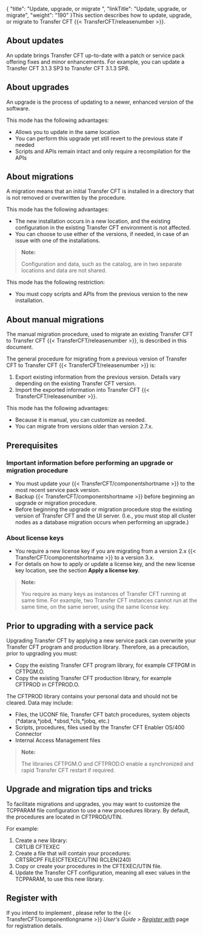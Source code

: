 {
    "title": "Update, upgrade, or migrate ",
    "linkTitle": "Update, upgrade, or migrate",
    "weight": "190"
}This section describes how to update, upgrade, or migrate to Transfer CFT {{< TransferCFT/releasenumber  >}}.

## About updates

An update brings Transfer CFT up-to-date with a patch or service pack offering fixes and minor enhancements. For example, you can update a Transfer CFT 3.1.3 SP3 to Transfer CFT 3.1.3 SP8.

## About upgrades

An upgrade is the process of updating to a newer, enhanced version of the software.

This mode has the following advantages:

-   Allows you to update in the same location
-   You can perform this upgrade yet still revert to the previous state if needed
-   Scripts and APIs remain intact and only require a recompilation for the APIs

## About migrations

A migration means that an initial Transfer CFT is installed in a directory that is not removed or overwritten by the procedure.

This mode has the following advantages:

-   The new installation occurs in a new location, and the existing configuration in the existing Transfer CFT environment is not affected.
-   You can choose to use either of the versions, if needed, in case of an issue with one of the installations.

> **Note:**
>
> Configuration and data, such as the catalog, are in two separate locations and data are not shared.

This mode has the following restriction:

-   You must copy scripts and APIs from the previous version to the new installation.

## About manual migrations

The manual migration procedure, used to migrate an existing Transfer CFT to Transfer CFT {{< TransferCFT/releasenumber  >}}, is described in this document.

The general procedure for migrating from a previous version of Transfer CFT to Transfer CFT {{< TransferCFT/releasenumber  >}} is:

1.  Export existing information from the previous version. Details vary depending on the existing Transfer CFT version.
2.  Import the exported information into Transfer CFT {{< TransferCFT/releasenumber >}}.

This mode has the following advantages:

-   Because it is manual, you can customize as needed.
-   You can migrate from versions older than version 2.7.x.

## Prerequisites

### Important information before performing an upgrade or migration procedure

-   You must update your {{< TransferCFT/componentshortname >}} to the most recent service pack version.
-   Backup {{< TransferCFT/componentshortname >}} before beginning an upgrade or migration procedure.
-   Before beginning the upgrade or migration procedure stop the existing version of Transfer CFT and the UI server. (I.e., you must stop all cluster nodes as a database migration occurs when performing an upgrade.)

### About license keys

-   You require a new license key if you are migrating from a version 2.x {{< TransferCFT/componentshortname >}} to a version 3.x.
-   For details on how to apply or update a license key, and the new license key location, see the section **Apply a license key**.

> **Note:**
>
> You require as many keys as instances of Transfer CFT running at same time. For example, two Transfer CFT instances cannot run at the same time, on the same server, using the same license key.

## Prior to upgrading with a service pack

Upgrading Transfer CFT by applying a new service pack can overwrite your Transfer CFT program and production library. Therefore, as a precaution, prior to upgrading you must:     

-   Copy the existing Transfer CFT program library, for example CFTPGM in CFTPGM.O.
-   Copy the existing Transfer CFT production library, for example CFTPROD in CFTPROD.O.

The CFTPROD library contains your personal data and should not be cleared. Data may include:

-   Files, the UCONF file, Transfer CFT batch procedures, system objects (\*datara,\*jobd, \*sbsd,\*cls,\*jobq, etc.)
-   Scripts, procedures, files used by the Transfer CFT Enabler OS/400 Connector
-   Internal Access Management files

> **Note:**
>
> The libraries CFTPGM.O and CFTPROD.O enable a synchronized and rapid Transfer CFT restart if required.

## Upgrade and migration tips and tricks

To facilitate migrations and upgrades, you may want to customize the TCPPARAM file configuration to use a new procedures library. By default, the procedures are located in CFTPROD/UTIN.

For example:

1.  Create a new library:  
    CRTLIB CFTEXEC
2.  Create a file that will contain your procedures:  
    CRTSRCPF FILE(CFTEXEC/UTIN) RCLEN(240)
3.  Copy or create your procedures in the CFTEXEC/UTIN file.
4.  Update the Transfer CFT configuration, meaning all exec values in the TCPPARAM, to use this new library.

## Register with

If you intend to implement , please refer to the {{< TransferCFT/componentlongname  >}} *User's Guide &gt; [*Register with*](https://docs.axway.com/bundle/TransferCFT_36_UsersGuide_allOS_en_HTML5/page/Content/cft_installation/migrate/register_CG.htm)* page for registration details.
